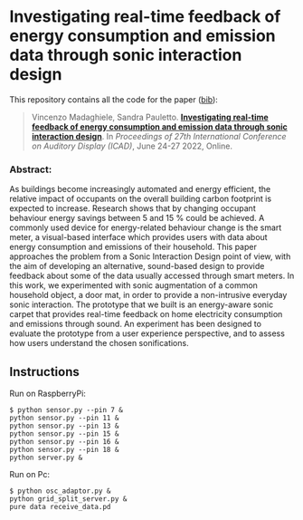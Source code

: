 # Investigating real-time feedback of energy consumption and emission data through sonic interaction design

This repository contains all the code for the paper ([bib](./investigating.bib)):

> Vincenzo Madaghiele, Sandra Pauletto.
> [**Investigating real-time feedback of energy consumption and emission data through sonic interaction design**](https://icad2022.icad.org/wp-content/uploads/2022/06/ICAD2022_20.pdf).
> In _Proceedings of 27th International Conference on Auditory Display (ICAD)_, June 24-27 2022, Online.


### Abstract:
As buildings become increasingly automated and energy efficient, the relative impact of occupants on the overall building carbon footprint is expected to increase. Research shows that by changing occupant behaviour energy savings between 5 and 15 % could be achieved. A commonly used device for energy-related behaviour change is the smart meter, a visual-based interface which provides users with data about energy consumption and emissions of their household.
This paper approaches the problem from a Sonic Interaction Design point of view, with the aim of developing an alternative, sound-based design to provide feedback about some of the data usually accessed through smart meters. In this work, we experimented with sonic augmentation of a common household object, a door mat, in order to provide a non-intrusive everyday sonic interaction. The prototype that we built is an energy-aware sonic carpet that provides real-time feedback on home electricity consumption and emissions through sound. An experiment has been designed to evaluate the prototype from a user experience perspective, and to assess how users understand the chosen sonifications.


## Instructions
Run on RaspberryPi:
```
$ python sensor.py --pin 7 &
python sensor.py --pin 11 &
python sensor.py --pin 13 &
python sensor.py --pin 15 &
python sensor.py --pin 16 &
python sensor.py --pin 18 &
python server.py &
```
Run on Pc:
```
$ python osc_adaptor.py &
python grid_split_server.py &
pure data receive_data.pd
```
